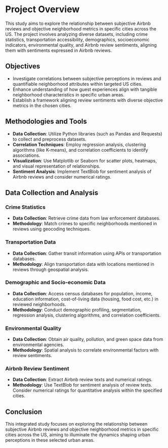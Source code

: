 # Project Overview

This study aims to explore the relationship between subjective Airbnb reviews and objective neighborhood metrics in specific cities across the US. The project involves analyzing diverse datasets, including crime statistics, transportation accessibility, demographics, socioeconomic indicators, environmental quality, and Airbnb review sentiments, aligning them with sentiments expressed in Airbnb reviews.

## Objectives

- Investigate correlations between subjective perceptions in reviews and quantifiable neighborhood attributes within targeted US cities.
- Enhance understanding of how guest experiences align with tangible neighborhood characteristics in specific urban areas.
- Establish a framework aligning review sentiments with diverse objective metrics in the chosen cities.

## Methodologies and Tools

- **Data Collection**: Utilize Python libraries (such as Pandas and Requests) to collect and preprocess datasets.
- **Correlation Techniques**: Employ regression analysis, clustering algorithms (like K-means), and correlation coefficients to identify associations.
- **Visualization**: Use Matplotlib or Seaborn for scatter plots, heatmaps, and visual representation of relationships.
- **Sentiment Analysis**: Implement TextBlob for sentiment analysis of Airbnb reviews and consider numerical ratings.

## Data Collection and Analysis

### Crime Statistics

- **Data Collection**: Retrieve crime data from law enforcement databases.
- **Methodology**: Match crimes to specific neighborhoods mentioned in reviews using geocoding techniques.

### Transportation Data

- **Data Collection**: Gather transit information using APIs or transportation databases.
- **Methodology**: Align transportation data with locations mentioned in reviews through geospatial analysis.

### Demographic and Socio-economic Data

- **Data Collection**: Access census databases for population, income, education information, cost-of-living data (housing, food cost, etc.) in reviewed neighborhoods.
- **Methodology**: Conduct demographic profiling, segmentation, regression analysis, clustering algorithms, and correlation coefficients.

### Environmental Quality

- **Data Collection**: Obtain air quality, pollution, and green space data from environmental agencies.
- **Methodology**: Spatial analysis to correlate environmental factors with review sentiments.

### Airbnb Review Sentiment

- **Data Collection**: Extract Airbnb review texts and numerical ratings.
- **Methodology**: Use TextBlob for sentiment analysis of review texts. Consider numerical ratings for quantitative analysis within the specified cities.

## Conclusion

This integrated study focuses on exploring the relationship between subjective Airbnb reviews and objective neighborhood metrics in specific cities across the US, aiming to illuminate the dynamics shaping urban perceptions in these selected urban areas.
